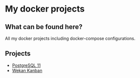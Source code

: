 # My docker projects

## What can be found here?
All my docker projects including docker-compose configurations.

## Projects
* [PostgreSQL 11](docker-compose/postgres)
* [Wekan Kanban](docker-compose/wekan)